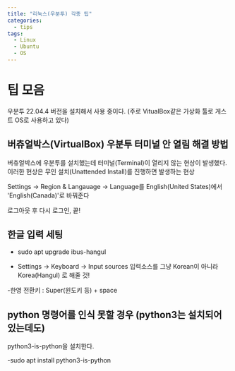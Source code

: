 ```yaml
---
title: "리눅스(우분투) 각종 팁"
categories:
  - tips
tags:
  - Linux
  - Ubuntu
  - OS
---
```


# 팁 모음

 우분투 22.04.4 버전을 설치해서 사용 중이다.
 (주로 VitualBox같은 가상화 툴로 게스트 OS로 사용하고 있다)

## 버츄얼박스(VirtualBox) 우분투 터미널 안 열림 해결 방법

버츄얼박스에 우분투를 설치했는데 터미널(Terminal)이 열리지 않는 현상이 발생했다. 이러한 현상은 무인 설치(Unattended Install)를 진행하면 발생하는 현상

Settings -> Region & Langauage -> Language를 English(United States)에서 'English(Canada)'로 바꿔준다

로그아웃 후 다시 로그인, 끝!

## 한글 입력 세팅

- sudo apt upgrade ibus-hangul

- Settings -> Keyboard -> Input sources
입력소스를 그냥 Korean이 아니라 Korea(Hangul) 로 해줄 것!

-한영 전환키 : Super(윈도키 등) + space


## python 명령어를 인식 못할 경우 (python3는 설치되어 있는데도)

python3-is-python을 설치한다.

-sudo apt install python3-is-python 

